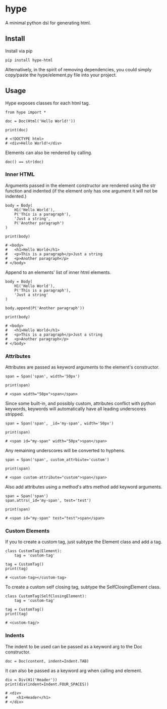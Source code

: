 # hype

A minimal python dsl for generating html.

## Install

Install via pip

```
pip install hype-html
```

Alternatively, in the spirit of removing dependencies, you could simply copy/paste the hype/element.py file into your project.

## Usage

Hype exposes classes for each html tag.

```
from hype import *

doc = Doc(Html('Hello World!'))

print(doc)

# <!DOCTYPE html>
# <div>Hello World!</div>
```

Elements can also be rendered by calling.

```
doc() == str(doc)
```
### Inner HTML

Arguments passed in the element constructor are rendered using the str function and indented (if the element only has one argument it will not be indented.)

```
body = Body(
    H1('Hello World'),
    P('This is a paragraph'),
    'Just a string',
    P('Another paragraph')
)

print(body)

# <body>
#   <h1>Hello World</h1>
#   <p>This is a paragraph</p>Just a string
#   <p>Another paragraph</p>
# </body>
```

Append to an elements' list of inner html elements.

```
body = Body(
    H1('Hello World'),
    P('This is a paragraph'),
    'Just a string'
)

body.append(P('Another paragraph'))

print(body)

# <body>
#   <h1>Hello World</h1>
#   <p>This is a paragraph</p>Just a string
#   <p>Another paragraph</p>
# </body>
```

### Attributes

Attributes are passed as keyword arguments to the element's constructor.

```
span = Span('span', width='50px')

print(span)

# <span width="50px">span</span>
```

Since some built-in, and possibly custom, attributes conflict with python keywords, keywords will automatically have all leading underscores stripped.

```
span = Span('span', _id='my-span', width='50px')

print(span)

# <span id="my-span" width="50px">span</span>

```
Any remaining underscores will be converted to hyphens.

```
span = Span('span', custom_attrbiute='custom')

print(span)

# <span custom-attribute="custom">span</span>
```

Also add attributes using a method's attrs method add keyword arguments.

```
span = Span('span')
span.attrs(_id='my-span', test='test')

print(span)

# <span id="my-span" test="test">span</span>
```

### Custom Elements

If you to create a custom tag, just subtype the Element class and add a tag.

```
class CustomTag(Element):
    tag = 'custom-tag'

tag = CustomTag()
print(tag)

# <custom-tag></custom-tag>
```
To create a custom self closing tag, subtype the SelfClosingElement class.

```
class CustomTag(SelfClosingElement):
    tag = 'custom-tag'

tag = CustomTag()
print(tag)

# <custom-tag/>
```

### Indents

The indent to be used can be passed as a keyword arg to the Doc constructor.

```
doc = Doc(content, indent=Indent.TAB)
```

It can also be passed as a keyword arg when calling and element.

```
div = Div(H1('Header'))
print(div(indent=Indent.FOUR_SPACES))

# <div>
#    <h1>Header</h1>
# </div>
```

<!-- ## Development

### Install

### Pre Processor

### Tests -->